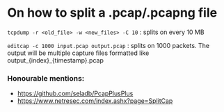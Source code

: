 # On how to split a .pcap/.pcapng file

```tcpdump -r <old_file> -w <new_files> -C 10``` : splits on every 10 MB

```editcap -c 1000 input.pcap output.pcap``` : splits on 1000 packets. The output will be multiple capture files formatted like output_{index}_{timestamp}.pcap 

### Honourable mentions:
- https://github.com/seladb/PcapPlusPlus
- https://www.netresec.com/index.ashx?page=SplitCap
